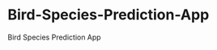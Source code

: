   # Bird-Species-Prediction-App
Bird Species Prediction App
     
          
         
                       
             
                        
             
                                  
                                             
                                     
                                                                            
                                        
                                      
                        
